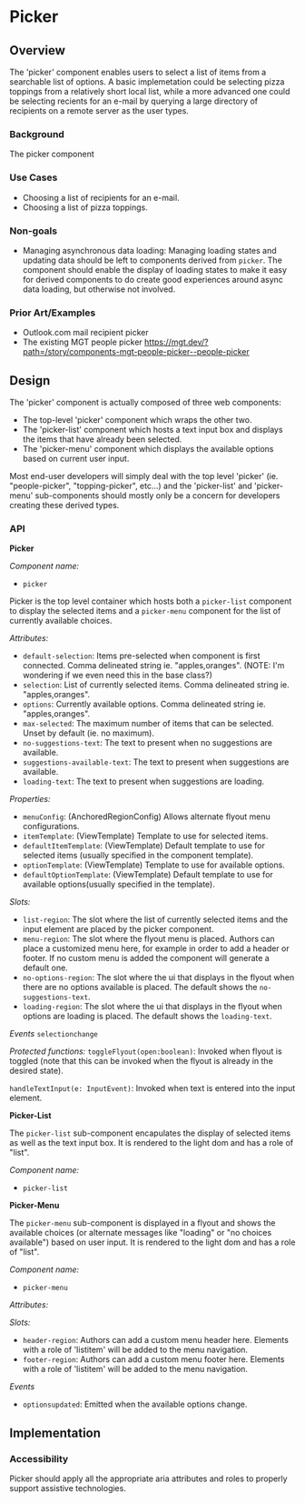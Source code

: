 # Picker

## Overview

The 'picker' component enables users to select a list of items from a searchable list of options.  A basic implemetation could be selecting  pizza toppings from a relatively short local list, while a more advanced one could be selecting recients for an e-mail by querying a large directory of recipients on a remote server as the user types.

### Background

The picker component 

### Use Cases

- Choosing a list of recipients for an e-mail.
- Choosing a list of pizza toppings.

### Non-goals
- Managing asynchronous data loading: Managing loading states and updating data should be left to components derived from `picker`.  The component should enable the display of loading states to make it easy for derived components to do create good experiences around async data loading, but otherwise not involved.

### Prior Art/Examples

- Outlook.com mail recipient picker 
- The existing MGT people picker https://mgt.dev/?path=/story/components-mgt-people-picker--people-picker

## Design

The 'picker' component is actually composed of three web components:
- The top-level 'picker' component which wraps the other two.
- The 'picker-list' component which hosts a text input box and displays the items that have already been selected.
- The 'picker-menu' component which displays the available options based on current user input.

Most end-user developers will simply deal with the top level 'picker'  (ie. "people-picker", "topping-picker", etc...) and the 'picker-list' and 'picker-menu' sub-components should mostly only be a concern for developers creating these derived types.

### API

**Picker**

*Component name:*
- `picker`

Picker is the top level container which hosts both a `picker-list` component to display the selected items and a `picker-menu` component for the list of currently available choices.

*Attributes:*
- `default-selection`: Items pre-selected when component is first connected. Comma delineated string ie. "apples,oranges".  (NOTE: I'm wondering if we even need this in the base class?)
- `selection`: List of currently selected items. Comma delineated string ie. "apples,oranges".
- `options`: Currently available options. Comma delineated string ie. "apples,oranges".
- `max-selected`: The maximum number of items that can be selected.  Unset by default (ie. no maximum).
- `no-suggestions-text`: The text to present when no suggestions are available.
- `suggestions-available-text`: The text to present when suggestions are available.
- `loading-text`: The text to present when suggestions are loading. 

*Properties:*
- `menuConfig`: (AnchoredRegionConfig)  Allows alternate flyout menu configurations.
- `itemTemplate`: (ViewTemplate) Template to use for selected items.
- `defaultItemTemplate`: (ViewTemplate) Default template to use for selected items (usually specified in the component template).
- `optionTemplate`: (ViewTemplate) Template to use for available options.
- `defaultOptionTemplate`: (ViewTemplate) Default template to use for available options(usually specified in the template).

*Slots:*
- `list-region`: The slot where the list of currently selected items and the input element are placed by the picker component.
- `menu-region`:  The slot where the flyout menu is placed. Authors can place a customized menu here, for example in order to add a header or footer.  If no custom menu is added the component will generate a default one.
- `no-options-region`: The slot where the ui that displays in the flyout when there are no options available is placed.  The default shows the `no-suggestions-text`.
- `loading-region`: The slot where the ui that displays in the flyout when options are loading is placed.  The default shows the `loading-text`.

*Events*
`selectionchange`

*Protected functions:*
`toggleFlyout(open:boolean)`: Invoked when flyout is toggled (note that this can be invoked when the flyout is already in the desired state).  

`handleTextInput(e: InputEvent)`: Invoked when text is entered into the input element.

**Picker-List**

The `picker-list` sub-component encapulates the display of selected items as well as the text input box.  It is rendered to the light dom and has a role of "list".

*Component name:*
- `picker-list`

**Picker-Menu**

The `picker-menu` sub-component is displayed in a flyout and shows the available choices (or alternate messages like "loading" or "no choices available") based on user input.  It is rendered to the light dom and has a role of "list".

*Component name:*
- `picker-menu`

*Attributes:*

*Slots:*
- `header-region`: Authors can add a custom menu header here.  Elements with a role of 'listitem' will be added to the menu navigation.
- `footer-region`: Authors can add a custom menu footer here.  Elements with a role of 'listitem' will be added to the menu navigation.

*Events*
- `optionsupdated`: Emitted when the available options change.

## Implementation

### Accessibility
Picker should apply all the appropriate aria attributes and roles to properly support assistive technologies.